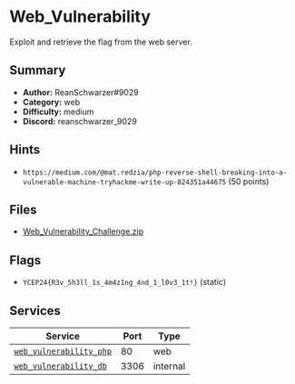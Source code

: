 # Web_Vulnerability
Exploit and retrieve the flag from the web server.

## Summary
- **Author:** ReanSchwarzer#9029
- **Category:** web
- **Difficulty:** medium
- **Discord:** reanschwarzer_9029

## Hints
- `https://medium.com/@mat.redzia/php-reverse-shell-breaking-into-a-vulnerable-machine-tryhackme-write-up-824351a44675` (50 points)

## Files
- [Web_Vulnerability_Challenge.zip](dist/Web_Vulnerability_Challenge.zip)

## Flags
- `YCEP24{R3v_5h3ll_1s_4m4z1ng_4nd_1_l0v3_1t!}` (static)

## Services
| Service | Port | Type |
| ------- | ---- | ---- |
| [`web_vulnerability_php`](service/php) | 80 | web |
| [`web_vulnerability_db`](service/db) | 3306 | internal |
